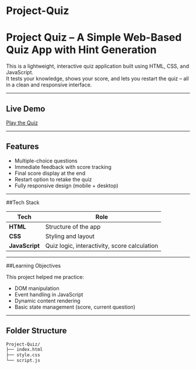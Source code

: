 # Project-Quiz
# Project Quiz – A Simple Web-Based Quiz App with Hint Generation

This is a lightweight, interactive quiz application built using HTML, CSS, and JavaScript.  
It tests your knowledge, shows your score, and lets you restart the quiz – all in a clean and responsive interface.

---

##  Live Demo

 [Play the Quiz](https://keerthi1605.github.io/Project-Quiz/sample2)

---

## Features

-  Multiple-choice questions
-  Immediate feedback with score tracking
-  Final score display at the end
-  Restart option to retake the quiz
-  Fully responsive design (mobile + desktop)

---

##Tech Stack

| Tech | Role |
|------|------|
| **HTML** | Structure of the app |
| **CSS** | Styling and layout |
| **JavaScript** | Quiz logic, interactivity, score calculation |

---

##Learning Objectives

This project helped me practice:
- DOM manipulation
- Event handling in JavaScript
- Dynamic content rendering
- Basic state management (score, current question)

---

## Folder Structure

```bash
Project-Quiz/
├── index.html
├── style.css
└── script.js
